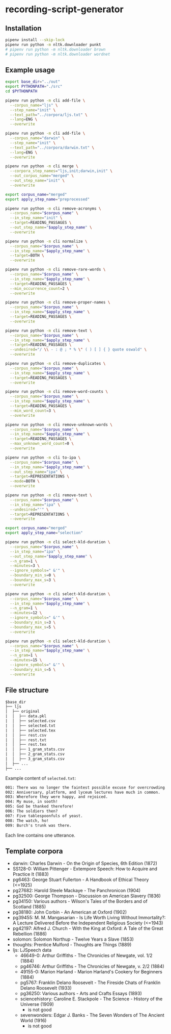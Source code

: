 # recording-script-generator

## Installation

```sh
pipenv install --skip-lock
pipenv run python -m nltk.downloader punkt
# pipenv run python -m nltk.downloader brown
# pipenv run python -m nltk.downloader wordnet
```

## Example usage

```sh
export base_dir="../out"
export PYTHONPATH="./src"
cd $PYTHONPATH

pipenv run python -m cli add-file \
  --corpus_name="ljs" \
  --step_name="init" \
  --text_path="../corpora/ljs.txt" \
  --lang=ENG \
  --overwrite

pipenv run python -m cli add-file \
  --corpus_name="darwin" \
  --step_name="init" \
  --text_path="../corpora/darwin.txt" \
  --lang=ENG \
  --overwrite

pipenv run python -m cli merge \
  --corpora_step_names="ljs,init;darwin,init" \
  --out_corpus_name="merged" \
  --out_step_name="init" \
  --overwrite

export corpus_name="merged"
export apply_step_name="preprocessed"

pipenv run python -m cli remove-acronyms \
  --corpus_name="$corpus_name" \
  --in_step_name="init" \
  --target=READING_PASSAGES \
  --out_step_name="$apply_step_name" \
  --overwrite

pipenv run python -m cli normalize \
  --corpus_name="$corpus_name" \
  --in_step_name="$apply_step_name" \
  --target=BOTH \
  --overwrite

pipenv run python -m cli remove-rare-words \
  --corpus_name="$corpus_name" \
  --in_step_name="$apply_step_name" \
  --target=READING_PASSAGES \
  --min_occurrence_count=2 \
  --overwrite

pipenv run python -m cli remove-proper-names \
  --corpus_name="$corpus_name" \
  --in_step_name="$apply_step_name" \
  --target=READING_PASSAGES \
  --overwrite

pipenv run python -m cli remove-text \
  --corpus_name="$corpus_name" \
  --in_step_name="$apply_step_name" \
  --target=READING_PASSAGES \
  --undesired="/ \\ - : @ ; * % \" ( ) [ ] { } quote oswald" \
  --overwrite

pipenv run python -m cli remove-duplicates \
  --corpus_name="$corpus_name" \
  --in_step_name="$apply_step_name" \
  --target=READING_PASSAGES \
  --overwrite

pipenv run python -m cli remove-word-counts \
  --corpus_name="$corpus_name" \
  --in_step_name="$apply_step_name" \
  --target=READING_PASSAGES \
  --min_word_count=3 \
  --overwrite

pipenv run python -m cli remove-unknown-words \
  --corpus_name="$corpus_name" \
  --in_step_name="$apply_step_name" \
  --target=READING_PASSAGES \
  --max_unknown_word_count=0 \
  --overwrite

pipenv run python -m cli to-ipa \
  --corpus_name="$corpus_name" \
  --in_step_name="$apply_step_name" \
  --out_step_name="ipa" \
  --target=REPRESENTATIONS \
  --mode=BOTH \
  --overwrite

pipenv run python -m cli remove-text \
  --corpus_name="$corpus_name" \
  --in_step_name="ipa" \
  --undesired="'" \
  --target=REPRESENTATIONS \
  --overwrite

export corpus_name="merged"
export apply_step_name="selection"

pipenv run python -m cli select-kld-duration \
  --corpus_name="$corpus_name" \
  --in_step_name="ipa" \
  --out_step_name="$apply_step_name" \
  --n_gram=1 \
  --minutes=3 \
  --ignore_symbols=" &'" \
  --boundary_min_s=0 \
  --boundary_max_s=3 \
  --overwrite

pipenv run python -m cli select-kld-duration \
  --corpus_name="$corpus_name" \
  --in_step_name="$apply_step_name" \
  --n_gram=1 \
  --minutes=12 \
  --ignore_symbols=" &'" \
  --boundary_min_s=3 \
  --boundary_max_s=5 \
  --overwrite

pipenv run python -m cli select-kld-duration \
  --corpus_name="$corpus_name" \
  --in_step_name="$apply_step_name" \
  --n_gram=1 \
  --minutes=15 \
  --ignore_symbols=" &'" \
  --boundary_min_s=5 \
  --overwrite
```

## File structure

```txt
$base_dir
├── ljs
│  ├── original
|  │  ├── data.pkl
|  │  ├── selected.csv
|  │  ├── selected.txt
|  │  ├── selected.tex
|  │  ├── rest.csv
|  │  ├── rest.txt
|  │  ├── rest.tex
|  │  ├── 1_gram_stats.csv
|  │  ├── 2_gram_stats.csv
|  │  ├── 3_gram_stats.csv
│  ├── ...
├── ...
```

Example content of `selected.txt`:

```txt
001: There was no longer the faintest possible excuse for overcrowding.
002: Anniversary, platform, and lyceum lectures have much in common.
003: Wherefore they were happy, and rejoiced.
004: My muse, in sooth!
005: God be thanked therefore!
006: The soldiers then?
007: Five tablespoonfuls of yeast.
008: The watch, ho!
009: Burch's trunk was there.
```

Each line contains one utterance.

## Template corpora

- darwin: Charles Darwin - On the Origin of Species, 6th Edition (1872)
- SS128-0: William Pittenger - Extempore Speech: How to Acquire and Practice It (1883)
- pg6463: George Stuart Fullerton - A Handbook of Ethical Theory (<=1925)
- pg27682: Harold Steele Mackaye - The Panchronicon (1904)
- pg32500: George Thompson - Discussion on American Slavery (1836)
- pg34150: Various authors - Wilson's Tales of the Borders and of Scotland (1885)
- pg38180: John Corbin - An American at Oxford (1902)
- pg39455: M. M. Mangasarian - Is Life Worth Living Without Immortality?: A Lecture Delivered Before the Independent Religious Society (<=1943)
- pg42197: Alfred J. Church - With the King at Oxford: A Tale of the Great Rebellion (1886)
- solomon: Solomon Northup - Twelve Years a Slave (1853)
- thoughts: Prentice Mulford - Thoughts are Things (1889)
- ljs: LJSpeech data
  - 46649-0: Arthur Griffiths - The Chronicles of Newgate, vol. 1/2 (1884)
  - pg46746: Arthur Griffiths - The Chronicles of Newgate, v. 2/2 (1884)
  - 49155-0: Marion Harland - Marion Harland's Cookery for Beginners (1884)
  - pg5767: Franklin Delano Roosevelt - The Fireside Chats of Franklin Delano Roosevelt (1933)
  - pg36250: Various authors - Arts and Crafts Essays (1893)
  - sciencehistory: Caroline E. Stackpole - The Science - History of the Universe (1909)
    - is not good
  - sevenwonders: Edgar J. Banks - The Seven Wonders of The Ancient World (1916)
    - is not good